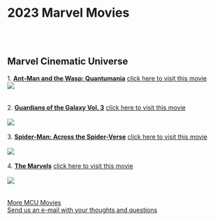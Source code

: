 <html>

<head>
  
</head>

<body>
  <h1>2023 Marvel Movies</h1>
  <br>
  <br>
  <h2>Marvel Cinematic Universe</h2>
   1. <u><strong>Ant-Man and the Wasp: Quantumania</strong></u> <a href="https://screenrant.com/upcoming-marvel-movies-2023-release-dates/">click here to visit this movie</a>
   <br>
   <img src="https://private-user-images.githubusercontent.com/182928365/371541538-7502efcb-8b25-40dd-bbe6-db135c634cba.jpg?jwt=eyJhbGciOiJIUzI1NiIsInR5cCI6IkpXVCJ9.eyJpc3MiOiJnaXRodWIuY29tIiwiYXVkIjoicmF3LmdpdGh1YnVzZXJjb250ZW50LmNvbSIsImtleSI6ImtleTUiLCJleHAiOjE3Mjc0NDI0NjUsIm5iZiI6MTcyNzQ0MjE2NSwicGF0aCI6Ii8xODI5MjgzNjUvMzcxNTQxNTM4LTc1MDJlZmNiLThiMjUtNDBkZC1iYmU2LWRiMTM1YzYzNGNiYS5qcGc_WC1BbXotQWxnb3JpdGhtPUFXUzQtSE1BQy1TSEEyNTYmWC1BbXotQ3JlZGVudGlhbD1BS0lBVkNPRFlMU0E1M1BRSzRaQSUyRjIwMjQwOTI3JTJGdXMtZWFzdC0xJTJGczMlMkZhd3M0X3JlcXVlc3QmWC1BbXotRGF0ZT0yMDI0MDkyN1QxMzAyNDVaJlgtQW16LUV4cGlyZXM9MzAwJlgtQW16LVNpZ25hdHVyZT1kMmZhMTY5NGQyMDQ4NTE0MTYwMDNmMjYwMmMzNzA3OGJkOThkODNlZTFiNjkyOTdlMDRlODdkNmVmN2FmNWIwJlgtQW16LVNpZ25lZEhlYWRlcnM9aG9zdCJ9.SMF0maOMdPcNd8Ie7nSH50wRX0HCQO71d5J4mO7m0_4">
   <br>
     <br>
   <br>
  2.  <u><strong>Guardians of the Galaxy Vol. 3</strong></u>   <a href="https://screenrant.com/upcoming-marvel-movies-2023-release-dates/">click here to visit this movie</a>
  <br>
   <br>
   <img src="https://private-user-images.githubusercontent.com/182928365/371542755-46d7fac6-ad38-4a91-b465-ab4977130d4b.jpg?jwt=eyJhbGciOiJIUzI1NiIsInR5cCI6IkpXVCJ9.eyJpc3MiOiJnaXRodWIuY29tIiwiYXVkIjoicmF3LmdpdGh1YnVzZXJjb250ZW50LmNvbSIsImtleSI6ImtleTUiLCJleHAiOjE3Mjc0NDI3MjIsIm5iZiI6MTcyNzQ0MjQyMiwicGF0aCI6Ii8xODI5MjgzNjUvMzcxNTQyNzU1LTQ2ZDdmYWM2LWFkMzgtNGE5MS1iNDY1LWFiNDk3NzEzMGQ0Yi5qcGc_WC1BbXotQWxnb3JpdGhtPUFXUzQtSE1BQy1TSEEyNTYmWC1BbXotQ3JlZGVudGlhbD1BS0lBVkNPRFlMU0E1M1BRSzRaQSUyRjIwMjQwOTI3JTJGdXMtZWFzdC0xJTJGczMlMkZhd3M0X3JlcXVlc3QmWC1BbXotRGF0ZT0yMDI0MDkyN1QxMzA3MDJaJlgtQW16LUV4cGlyZXM9MzAwJlgtQW16LVNpZ25hdHVyZT02YTU1MDQ0OTlkMDM1ZGRiMDEwYWM3MTE1MDUzMDk0NmFmM2Q0NTI5OTU3ZmVlYzQ1OTA3ODQ5YmFhNDg1MmE1JlgtQW16LVNpZ25lZEhlYWRlcnM9aG9zdCJ9.4GDB_l5xGScSyKcagPaKUDzAvuIS5cp-geGYd5rHK7c">
   <br>
   <br>
 3.  <u><strong>Spider-Man: Across the Spider-Verse</strong></u>  <a href="https://screenrant.com/upcoming-marvel-movies-2023-release-dates/">click here to visit this movie</a>
 <br>
   <br>
   <img src="https://private-user-images.githubusercontent.com/182928365/371543720-57acfa6a-87a0-4b6a-a641-9cc20c859eae.jpg?jwt=eyJhbGciOiJIUzI1NiIsInR5cCI6IkpXVCJ9.eyJpc3MiOiJnaXRodWIuY29tIiwiYXVkIjoicmF3LmdpdGh1YnVzZXJjb250ZW50LmNvbSIsImtleSI6ImtleTUiLCJleHAiOjE3Mjc0NDI4NzMsIm5iZiI6MTcyNzQ0MjU3MywicGF0aCI6Ii8xODI5MjgzNjUvMzcxNTQzNzIwLTU3YWNmYTZhLTg3YTAtNGI2YS1hNjQxLTljYzIwYzg1OWVhZS5qcGc_WC1BbXotQWxnb3JpdGhtPUFXUzQtSE1BQy1TSEEyNTYmWC1BbXotQ3JlZGVudGlhbD1BS0lBVkNPRFlMU0E1M1BRSzRaQSUyRjIwMjQwOTI3JTJGdXMtZWFzdC0xJTJGczMlMkZhd3M0X3JlcXVlc3QmWC1BbXotRGF0ZT0yMDI0MDkyN1QxMzA5MzNaJlgtQW16LUV4cGlyZXM9MzAwJlgtQW16LVNpZ25hdHVyZT02Mzg3NzQ2MzQzMjM4YzU5NTZkZjYzMGVlMzY4NTlhYWRiZmE1MjRiOGVmZjAyN2JhZjFkYjE1MGJmMjVlN2ViJlgtQW16LVNpZ25lZEhlYWRlcnM9aG9zdCJ9.9ZVNVT94bJ2RnxjWi3CNRa3329DE6BLIu-0i8qRrklc">
   <br>
   <br>
  4. <u><strong>The Marvels</strong></u>   <a href="https://screenrant.com/upcoming-marvel-movies-2023-release-dates/">click here to visit this movie</a>
  <br>
   <br>
   <img src="https://private-user-images.githubusercontent.com/182928365/371545051-88669af0-e96a-43c0-8ee3-65e758a89c7f.jpg?jwt=eyJhbGciOiJIUzI1NiIsInR5cCI6IkpXVCJ9.eyJpc3MiOiJnaXRodWIuY29tIiwiYXVkIjoicmF3LmdpdGh1YnVzZXJjb250ZW50LmNvbSIsImtleSI6ImtleTUiLCJleHAiOjE3Mjc0NDMwNjcsIm5iZiI6MTcyNzQ0Mjc2NywicGF0aCI6Ii8xODI5MjgzNjUvMzcxNTQ1MDUxLTg4NjY5YWYwLWU5NmEtNDNjMC04ZWUzLTY1ZTc1OGE4OWM3Zi5qcGc_WC1BbXotQWxnb3JpdGhtPUFXUzQtSE1BQy1TSEEyNTYmWC1BbXotQ3JlZGVudGlhbD1BS0lBVkNPRFlMU0E1M1BRSzRaQSUyRjIwMjQwOTI3JTJGdXMtZWFzdC0xJTJGczMlMkZhd3M0X3JlcXVlc3QmWC1BbXotRGF0ZT0yMDI0MDkyN1QxMzEyNDdaJlgtQW16LUV4cGlyZXM9MzAwJlgtQW16LVNpZ25hdHVyZT1jZjkxNjFlMzIwZGFhN2Y0Y2RlZmM3NmVmODc2NjljNzAyMGMzYjJlMjAwMzdiNTVkNjkxNDE0YTk0ODgzMzFhJlgtQW16LVNpZ25lZEhlYWRlcnM9aG9zdCJ9.89e5HBnMtNusRYyb0oTVQEnUCWeuyCoH10ndL0bK3Is">
   <br>
   <br>
   <br>
   <a href="https://screenrant.com/tag/mcu/" title="More MCU Movies">More MCU Movies</a>
   <br>
   <a href="mailto:patriciaprejean@gmail.com?subject=">Send us an e-mail with your thoughts and questions</a>
</body>

</html>
